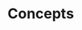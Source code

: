 # Concepts






[KRM]: https://github.com/kubernetes/design-proposals-archive/blob/main/architecture/resource-management.md